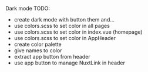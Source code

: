 Dark mode TODO:
- create dark mode with button them and...
- use colors.scss to set color in all pages
- use colors.scss to set color in index.vue (homepage)
- use colors.scss to set color in AppHeader
- create color palette
- give names to color
- extract app button from header
- use app button to manage NuxtLink in header
